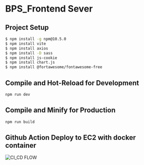 # BPS_Frontend Sever


## Project Setup

```sh
$ npm install -g npm@10.5.0
$ npm install vite
$ npm install axios
$ npm install -D sass
$ npm install js-cookie
$ npm install chart.js
$ npm install @fortawesome/fontawesome-free

```
## Compile and Hot-Reload for Development

```sh
npm run dev
```

## Compile and Minify for Production

```sh
npm run build
```

## Github Action Deploy to EC2 with docker container
![CI_CD FLOW](https://github.com/Team5-be01-Final-Project/Frontend2/assets/148880521/9a938183-64a8-4691-b0b9-7cd1308fee0e)
